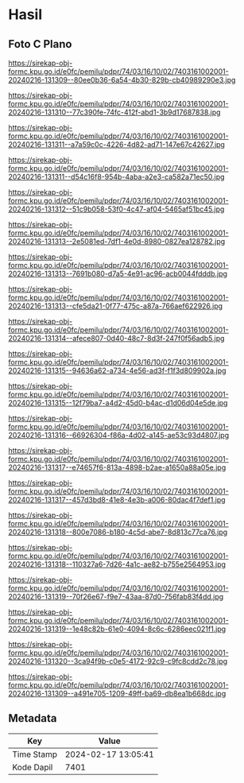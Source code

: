 # Hasil

## Foto C Plano

https://sirekap-obj-formc.kpu.go.id/e0fc/pemilu/pdpr/74/03/16/10/02/7403161002001-20240216-131309--80ee0b36-6a54-4b30-829b-cb40989290e3.jpg

https://sirekap-obj-formc.kpu.go.id/e0fc/pemilu/pdpr/74/03/16/10/02/7403161002001-20240216-131310--77c390fe-74fc-412f-abd1-3b9d17687838.jpg

https://sirekap-obj-formc.kpu.go.id/e0fc/pemilu/pdpr/74/03/16/10/02/7403161002001-20240216-131311--a7a59c0c-4226-4d82-ad71-147e67c42627.jpg

https://sirekap-obj-formc.kpu.go.id/e0fc/pemilu/pdpr/74/03/16/10/02/7403161002001-20240216-131311--d54c16f8-954b-4aba-a2e3-ca582a71ec50.jpg

https://sirekap-obj-formc.kpu.go.id/e0fc/pemilu/pdpr/74/03/16/10/02/7403161002001-20240216-131312--51c9b058-53f0-4c47-af04-5465af51bc45.jpg

https://sirekap-obj-formc.kpu.go.id/e0fc/pemilu/pdpr/74/03/16/10/02/7403161002001-20240216-131313--2e5081ed-7df1-4e0d-8980-0827ea128782.jpg

https://sirekap-obj-formc.kpu.go.id/e0fc/pemilu/pdpr/74/03/16/10/02/7403161002001-20240216-131313--7691b080-d7a5-4e91-ac96-acb0044fdddb.jpg

https://sirekap-obj-formc.kpu.go.id/e0fc/pemilu/pdpr/74/03/16/10/02/7403161002001-20240216-131313--cfe5da21-0f77-475c-a87a-766aef622926.jpg

https://sirekap-obj-formc.kpu.go.id/e0fc/pemilu/pdpr/74/03/16/10/02/7403161002001-20240216-131314--afece807-0d40-48c7-8d3f-247f0f56adb5.jpg

https://sirekap-obj-formc.kpu.go.id/e0fc/pemilu/pdpr/74/03/16/10/02/7403161002001-20240216-131315--94636a62-a734-4e56-ad3f-f1f3d809902a.jpg

https://sirekap-obj-formc.kpu.go.id/e0fc/pemilu/pdpr/74/03/16/10/02/7403161002001-20240216-131315--12f79ba7-a4d2-45d0-b4ac-d1d06d04e5de.jpg

https://sirekap-obj-formc.kpu.go.id/e0fc/pemilu/pdpr/74/03/16/10/02/7403161002001-20240216-131316--66926304-f86a-4d02-a145-ae53c93d4807.jpg

https://sirekap-obj-formc.kpu.go.id/e0fc/pemilu/pdpr/74/03/16/10/02/7403161002001-20240216-131317--e74657f6-813a-4898-b2ae-a1650a88a05e.jpg

https://sirekap-obj-formc.kpu.go.id/e0fc/pemilu/pdpr/74/03/16/10/02/7403161002001-20240216-131317--457d3bd8-41e8-4e3b-a006-80dac4f7def1.jpg

https://sirekap-obj-formc.kpu.go.id/e0fc/pemilu/pdpr/74/03/16/10/02/7403161002001-20240216-131318--800e7086-b180-4c5d-abe7-8d813c77ca76.jpg

https://sirekap-obj-formc.kpu.go.id/e0fc/pemilu/pdpr/74/03/16/10/02/7403161002001-20240216-131318--110327a6-7d26-4a1c-ae82-b755e2564953.jpg

https://sirekap-obj-formc.kpu.go.id/e0fc/pemilu/pdpr/74/03/16/10/02/7403161002001-20240216-131319--70f26e67-f9e7-43aa-87d0-756fab83f4dd.jpg

https://sirekap-obj-formc.kpu.go.id/e0fc/pemilu/pdpr/74/03/16/10/02/7403161002001-20240216-131319--1e48c82b-61e0-4094-8c6c-6286eec021f1.jpg

https://sirekap-obj-formc.kpu.go.id/e0fc/pemilu/pdpr/74/03/16/10/02/7403161002001-20240216-131320--3ca94f9b-c0e5-4172-92c9-c9fc8cdd2c78.jpg

https://sirekap-obj-formc.kpu.go.id/e0fc/pemilu/pdpr/74/03/16/10/02/7403161002001-20240216-131309--a491e705-1209-49ff-ba69-db8ea1b668dc.jpg


## Metadata

| Key        | Value               |
| ---------- | ------------------- |
| Time Stamp | 2024-02-17 13:05:41 |
| Kode Dapil | 7401                |



